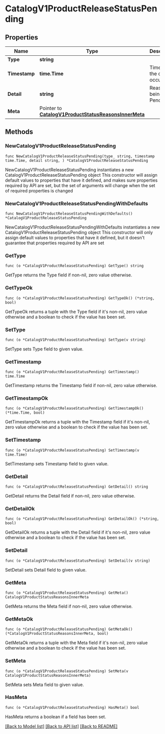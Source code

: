 # CatalogV1ProductReleaseStatusPending

## Properties

Name | Type | Description | Notes
------------ | ------------- | ------------- | -------------
**Type** | **string** |  | 
**Timestamp** | **time.Time** | Time when the change occured. | 
**Detail** | **string** | Reason for being in Pending. | 
**Meta** | Pointer to [**CatalogV1ProductStatusReasonsInnerMeta**](CatalogV1ProductStatusReasonsInnerMeta.md) |  | [optional] 

## Methods

### NewCatalogV1ProductReleaseStatusPending

`func NewCatalogV1ProductReleaseStatusPending(type_ string, timestamp time.Time, detail string, ) *CatalogV1ProductReleaseStatusPending`

NewCatalogV1ProductReleaseStatusPending instantiates a new CatalogV1ProductReleaseStatusPending object
This constructor will assign default values to properties that have it defined,
and makes sure properties required by API are set, but the set of arguments
will change when the set of required properties is changed

### NewCatalogV1ProductReleaseStatusPendingWithDefaults

`func NewCatalogV1ProductReleaseStatusPendingWithDefaults() *CatalogV1ProductReleaseStatusPending`

NewCatalogV1ProductReleaseStatusPendingWithDefaults instantiates a new CatalogV1ProductReleaseStatusPending object
This constructor will only assign default values to properties that have it defined,
but it doesn't guarantee that properties required by API are set

### GetType

`func (o *CatalogV1ProductReleaseStatusPending) GetType() string`

GetType returns the Type field if non-nil, zero value otherwise.

### GetTypeOk

`func (o *CatalogV1ProductReleaseStatusPending) GetTypeOk() (*string, bool)`

GetTypeOk returns a tuple with the Type field if it's non-nil, zero value otherwise
and a boolean to check if the value has been set.

### SetType

`func (o *CatalogV1ProductReleaseStatusPending) SetType(v string)`

SetType sets Type field to given value.


### GetTimestamp

`func (o *CatalogV1ProductReleaseStatusPending) GetTimestamp() time.Time`

GetTimestamp returns the Timestamp field if non-nil, zero value otherwise.

### GetTimestampOk

`func (o *CatalogV1ProductReleaseStatusPending) GetTimestampOk() (*time.Time, bool)`

GetTimestampOk returns a tuple with the Timestamp field if it's non-nil, zero value otherwise
and a boolean to check if the value has been set.

### SetTimestamp

`func (o *CatalogV1ProductReleaseStatusPending) SetTimestamp(v time.Time)`

SetTimestamp sets Timestamp field to given value.


### GetDetail

`func (o *CatalogV1ProductReleaseStatusPending) GetDetail() string`

GetDetail returns the Detail field if non-nil, zero value otherwise.

### GetDetailOk

`func (o *CatalogV1ProductReleaseStatusPending) GetDetailOk() (*string, bool)`

GetDetailOk returns a tuple with the Detail field if it's non-nil, zero value otherwise
and a boolean to check if the value has been set.

### SetDetail

`func (o *CatalogV1ProductReleaseStatusPending) SetDetail(v string)`

SetDetail sets Detail field to given value.


### GetMeta

`func (o *CatalogV1ProductReleaseStatusPending) GetMeta() CatalogV1ProductStatusReasonsInnerMeta`

GetMeta returns the Meta field if non-nil, zero value otherwise.

### GetMetaOk

`func (o *CatalogV1ProductReleaseStatusPending) GetMetaOk() (*CatalogV1ProductStatusReasonsInnerMeta, bool)`

GetMetaOk returns a tuple with the Meta field if it's non-nil, zero value otherwise
and a boolean to check if the value has been set.

### SetMeta

`func (o *CatalogV1ProductReleaseStatusPending) SetMeta(v CatalogV1ProductStatusReasonsInnerMeta)`

SetMeta sets Meta field to given value.

### HasMeta

`func (o *CatalogV1ProductReleaseStatusPending) HasMeta() bool`

HasMeta returns a boolean if a field has been set.


[[Back to Model list]](../README.md#documentation-for-models) [[Back to API list]](../README.md#documentation-for-api-endpoints) [[Back to README]](../README.md)



